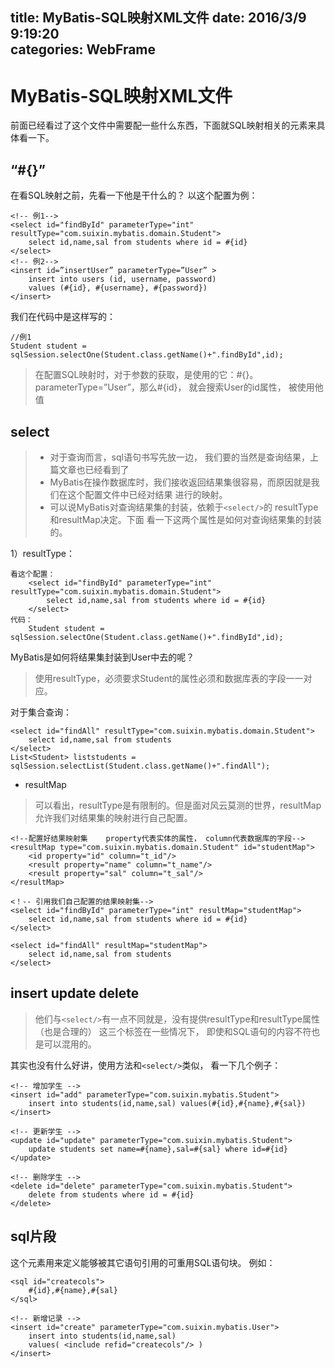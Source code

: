 title: MyBatis-SQL映射XML文件
date: 2016/3/9 9:19:20  
categories: WebFrame
---

# MyBatis-SQL映射XML文件 #

前面已经看过了这个文件中需要配一些什么东西，下面就SQL映射相关的元素来具体看一下。

## “#{}” ##
在看SQL映射之前，先看一下他是干什么的？
以这个配置为例：

	<!-- 例1-->
	<select id="findById" parameterType="int" resultType="com.suixin.mybatis.domain.Student">
		select id,name,sal from students where id = #{id}
	</select>
	<!-- 例2-->
	<insert id=”insertUser” parameterType=”User” >
		insert into users (id, username, password)
		values (#{id}, #{username}, #{password})
	</insert>

我们在代码中是这样写的：

	//例1
	Student student = sqlSession.selectOne(Student.class.getName()+".findById",id);   

> 在配置SQL映射时，对于参数的获取，是使用的它：#{}。
> parameterType=”User”，那么#{id}， 就会搜索User的id属性， 被使用他值

## select ##

> - 对于查询而言，sql语句书写先放一边， 我们要的当然是查询结果，上篇文章也已经看到了
> - MyBatis在操作数据库时，我们接收返回结果集很容易，而原因就是我们在这个配置文件中已经对结果
> 进行的映射。
> - 可以说MyBatis对查询结果集的封装，依赖于`<select/>`的 resultType 和resultMap决定。下面
> 看一下这两个属性是如何对查询结果集的封装的。

1）resultType：

	看这个配置：
		<select id="findById" parameterType="int" resultType="com.suixin.mybatis.domain.Student">
			select id,name,sal from students where id = #{id}
		</select>
	代码：
		Student student = sqlSession.selectOne(Student.class.getName()+".findById",id);   

MyBatis是如何将结果集封装到User中去的呢？

> 使用resultType，必须要求Student的属性必须和数据库表的字段一一对应。

对于集合查询：

	<select id="findAll" resultType="com.suixin.mybatis.domain.Student">
		select id,name,sal from students
	</select>
	List<Student> liststudents = sqlSession.selectList(Student.class.getName()+".findAll");

- resultMap

> 可以看出，resultType是有限制的。但是面对风云莫测的世界，resultMap允许我们对结果集的映射进行自己配置。

	<!--配置好结果映射集    property代表实体的属性， column代表数据库的字段-->
	<resultMap type="com.suixin.mybatis.domain.Student" id="studentMap">
		<id property="id" column="t_id"/>
		<result property="name" column="t_name"/>
		<result property="sal" column="t_sal"/>
	</resultMap>
	
	<！-- 引用我们自己配置的结果映射集-->
	<select id="findById" parameterType="int" resultMap="studentMap">
		select id,name,sal from students where id = #{id}
	</select>

	<select id="findAll" resultMap="studentMap">
		select id,name,sal from students
	</select>


## insert update delete ##

> 他们与`<select/>`有一点不同就是，没有提供resultType和resultType属性（也是合理的）
> 这三个标签在一些情况下， 即使和SQL语句的内容不符也是可以混用的。

其实也没有什么好讲，使用方法和`<select/>`类似， 看一下几个例子：

	<!-- 增加学生 -->
	<insert id="add" parameterType="com.suixin.mybatis.Student">
		insert into students(id,name,sal) values(#{id},#{name},#{sal})
	</insert>

	<!-- 更新学生 -->
	<update id="update" parameterType="com.suixin.mybatis.Student">
		update students set name=#{name},sal=#{sal} where id=#{id}
	</update>
	
	<!-- 删除学生 --> 
	<delete id="delete" parameterType="com.suixin.mybatis.Student">
		delete from students where id = #{id}
	</delete>

## sql片段 ##

<sql>这个元素用来定义能够被其它语句引用的可重用SQL语句块。
例如：

	<sql id="createcols">
		#{id},#{name},#{sal}
	</sql>

	<!-- 新增记录 -->
	<insert id="create" parameterType="com.suixin.mybatis.User">
		insert into students(id,name,sal) 
		values( <include refid="createcols"/> )
	</insert>








